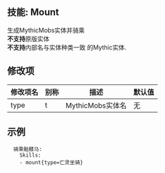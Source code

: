技能: Mount
--------------------------

生成MythicMobs实体并骑乘  
**不支持**原版实体  
**不支持**内部名与实体种类一致 的Mythic实体.

修改项
----------

| 修改项名 | 别称    | 描述                                                                                                    | 默认值 |
|-----------|------------|----------------------------------------------------------------------------------------------------------------|---------------|
| type | t | MythicMobs实体名 | 无 |

示例
--------

      骑乘骷髅马:
        Skills:
        - mount{type=亡灵坐骑}